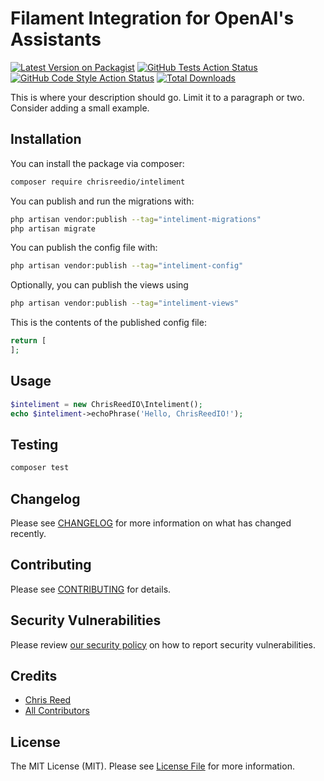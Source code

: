 # Filament Integration for OpenAI's Assistants

[![Latest Version on Packagist](https://img.shields.io/packagist/v/chrisreedio/inteliment.svg?style=flat-square)](https://packagist.org/packages/chrisreedio/inteliment)
[![GitHub Tests Action Status](https://img.shields.io/github/actions/workflow/status/chrisreedio/inteliment/run-tests.yml?branch=main&label=tests&style=flat-square)](https://github.com/chrisreedio/inteliment/actions?query=workflow%3Arun-tests+branch%3Amain)
[![GitHub Code Style Action Status](https://img.shields.io/github/actions/workflow/status/chrisreedio/inteliment/fix-php-code-style-issues.yml?branch=main&label=code%20style&style=flat-square)](https://github.com/chrisreedio/inteliment/actions?query=workflow%3A"Fix+PHP+code+style+issues"+branch%3Amain)
[![Total Downloads](https://img.shields.io/packagist/dt/chrisreedio/inteliment.svg?style=flat-square)](https://packagist.org/packages/chrisreedio/inteliment)



This is where your description should go. Limit it to a paragraph or two. Consider adding a small example.

## Installation

You can install the package via composer:

```bash
composer require chrisreedio/inteliment
```

You can publish and run the migrations with:

```bash
php artisan vendor:publish --tag="inteliment-migrations"
php artisan migrate
```

You can publish the config file with:

```bash
php artisan vendor:publish --tag="inteliment-config"
```

Optionally, you can publish the views using

```bash
php artisan vendor:publish --tag="inteliment-views"
```

This is the contents of the published config file:

```php
return [
];
```

## Usage

```php
$inteliment = new ChrisReedIO\Inteliment();
echo $inteliment->echoPhrase('Hello, ChrisReedIO!');
```

## Testing

```bash
composer test
```

## Changelog

Please see [CHANGELOG](CHANGELOG.md) for more information on what has changed recently.

## Contributing

Please see [CONTRIBUTING](.github/CONTRIBUTING.md) for details.

## Security Vulnerabilities

Please review [our security policy](../../security/policy) on how to report security vulnerabilities.

## Credits

- [Chris Reed](https://github.com/chrisreedio)
- [All Contributors](../../contributors)

## License

The MIT License (MIT). Please see [License File](LICENSE.md) for more information.

